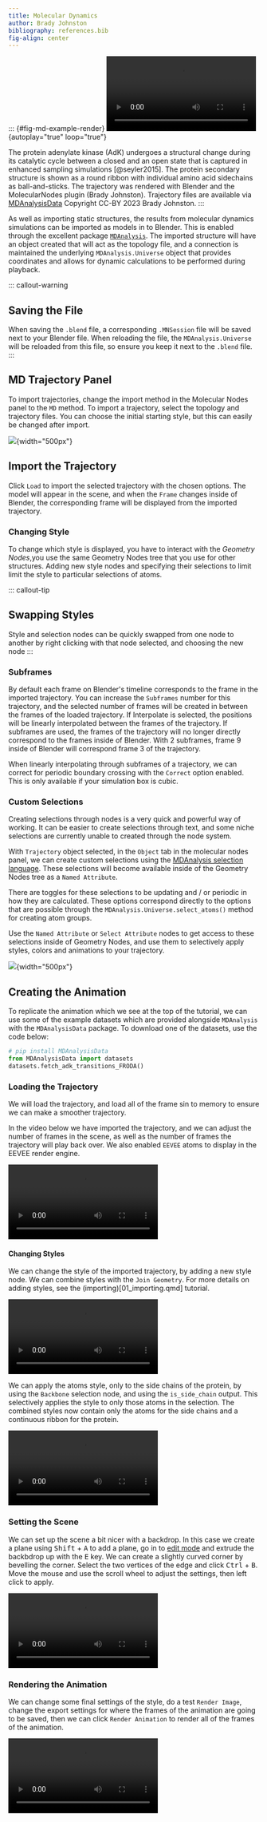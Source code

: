 ```yaml
---
title: Molecular Dynamics
author: Brady Johnston
bibliography: references.bib
fig-align: center
---
```


::: {#fig-md-example-render}
![](https://imgur.com/S42CNVJ.mp4){autoplay="true" loop="true"}

The protein adenylate kinase (AdK) undergoes a structural change during its catalytic cycle between a closed and an open state that is captured in enhanced sampling simulations [@seyler2015].
The protein secondary structure is shown as a round ribbon with individual amino acid sidechains as ball-and-sticks.
The trajectory was rendered with Blender and the MolecularNodes plugin (Brady Johnston).
Trajectory files are available via [MDAnalysisData](https://www.mdanalysis.org/MDAnalysisData/adk_transitions.html#adk-dims-transitions-ensemble-dataset) Copyright CC-BY 2023 Brady Johnston.
:::

As well as importing static structures, the results from molecular dynamics simulations can be imported as models in to Blender.
This is enabled through the excellent package [`MDAnalysis`](https://www.mdanalysis.org/).
The imported structure will have an object created that will act as the topology file, and a connection is maintained the underlying `MDAnalysis.Universe` object that provides coordinates and allows for dynamic calculations to be performed during playback.

::: callout-warning
## Saving the File

When saving the `.blend` file, a corresponding `.MNSession` file will be saved next to your Blender file.
When reloading the file, the `MDAnalysis.Universe` will be reloaded from this file, so ensure you keep it next to the `.blend` file.
:::

## MD Trajectory Panel

To import trajectories, change the import method in the Molecular Nodes panel to the `MD` method.
To import a trajectory, select the topology and trajectory files.
You can choose the initial starting style, but this can easily be changed after import.

![](images/panel.png){width="500px"}

## Import the Trajectory

Click `Load` to import the selected trajectory with the chosen options.
The model will appear in the scene, and when the `Frame` changes inside of Blender, the corresponding frame will be displayed from the imported trajectory.

### Changing Style

To change which style is displayed, you have to interact with the *Geometry Nodes*,you use the same Geometry Nodes tree that you use for other structures.
Adding new style nodes and specifying their selections to limit limit the style to particular selections of atoms.

::: callout-tip
## Swapping Styles

Style and selection nodes can be quickly swapped from one node to another by right clicking with that node selected, and choosing the new node
:::

### Subframes

By default each frame on Blender's timeline corresponds to the frame in the imported trajectory.
You can increase the `Subframes` number for this trajectory, and the selected number of frames will be created in between the frames of the loaded trajectory.
If Interpolate is selected, the positions will be linearly interpolated between the frames of the trajectory.
If subframes are used, the frames of the trajectory will no longer directly correspond to the frames inside of Blender.
With 2 subframes, frame 9 inside of Blender will correspond frame 3 of the trajectory.

When linearly interpolating through subframes of a trajectory, we can correct for periodic boundary crossing with the `Correct` option enabled.
This is only available if your simulation box is cubic.

### Custom Selections

Creating selections through nodes is a very quick and powerful way of working.
It can be easier to create selections through text, and some niche selections are currently unable to created through the node system.

With `Trajectory` object selected, in the `Object` tab in the molecular nodes panel, we can create custom selections using the [MDAnalysis selection language](https://userguide.mdanalysis.org/stable/selections.html).
These selections will become available inside of the Geometry Nodes tree as a `Named Attribute`.

There are toggles for these selections to be updating and / or periodic in how they are calculated.
These options correspond directly to the options that are possible through the `MDAnalysis.Universe.select_atoms()` method for creating atom groups.

Use the `Named Attribute` or `Select Attribute` nodes to get access to these selections inside of Geometry Nodes, and use them to selectively apply styles, colors and animations to your trajectory.

![](images/panel_selection.png){width="500px"}

## Creating the Animation

To replicate the animation which we see at the top of the tutorial, we can use some of the example datasets which are provided alongside `MDAnalysis` with the `MDAnalysisData` package.
To download one of the datasets, use the code below:

``` python
# pip install MDAnalysisData
from MDAnalysisData import datasets
datasets.fetch_adk_transitions_FRODA()
```

### Loading the Trajectory

We will load the trajectory, and load all of the frame sin to memory to ensure we can make a smoother trajectory.

In the video below we have imported the trajectory, and we can adjust the number of frames in the scene, as well as the number of frames the trajectory will play back over.
We also enabled `EEVEE` atoms to display in the EEVEE render engine.

![](https://imgur.com/jKTYWp9.mp4)

#### Changing Styles

We can change the style of the imported trajectory, by adding a new style node.
We can combine styles with the `Join Geometry`.
For more details on adding styles, see the (importing)\[01_importing.qmd\] tutorial.

![](https://imgur.com/nhau0r9.mp4)

We can apply the atoms style, only to the side chains of the protein, by using the `Backbone` selection node, and using the `is_side_chain` output.
This selectively applies the style to only those atoms in the selection.
The combined styles now contain only the atoms for the side chains and a continuous ribbon for the protein.

![](https://imgur.com/1m3pHKM.mp4)

### Setting the Scene

We can set up the scene a bit nicer with a backdrop.
In this case we create a plane using <kbd>Shift</kbd> + <Kbd>A</kbd> to add a plane, go in to [edit mode](#01-introduction-edit-mode) and extrude the backbdrop up with the <kbd>E</kbd> key.
We can create a slightly curved corner by bevelling the corner.
Select the two vertices of the edge and click <kbd>Ctrl</kbd> + <kbd>B</kbd>.
Move the mouse and use the scroll wheel to adjust the settings, then left click to apply.

![](https://imgur.com/6LUQEnz.mp4)

### Rendering the Animation

We can change some final settings of the style, do a test `Render Image`, change the export settings for where the frames of the animation are going to be saved, then we can click `Render Animation` to render all of the frames of the animation.

![](https://imgur.com/IBKUQSr.mp4)